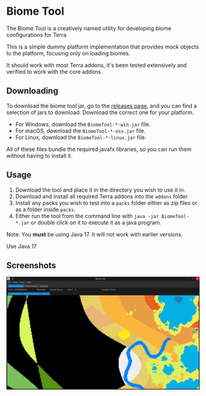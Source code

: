 # Biome Tool

The Biome Tool is a creatively named utility for developing biome configurations for Terra

This is a simple dummy platform implementation that provides mock objects to the platform, focusing only on loading biomes.

It should work with most Terra addons, it's been tested extensively and verified to work with the core addons.

## Downloading

To download the biome tool jar, go to the [releases page](https://github.com/PolyhedralDev/BiomeTool/releases/latest/), and you can find a
selection of jars to download. Download the
correct one for your platform.

- For Windows, download the `BiomeTool-*-win.jar` file.
- For macOS, download the `BiomeTool-*-osx.jar` file.
- For Linux, download the `BiomeTool-*-linux.jar` file.

All of these files bundle the required javafx libraries, so you can run them without having to install it.

## Usage

1. Download the tool and place it in the directory you wish to use it in.
2. Download and install all required Terra addons into the `addons` folder
3. Install any packs you wish to test into a `packs` folder either as zip files or as a folder inside `packs`.
4. Either run the tool from the command line with `java -jar BiomeTool-*.jar` or double click on it to execute it as a java program.

Note: You **must** be using Java 17. It will not work with earlier versions.

Use Java 17

## Screenshots

![screenshots/img.png](screenshots/img.png)